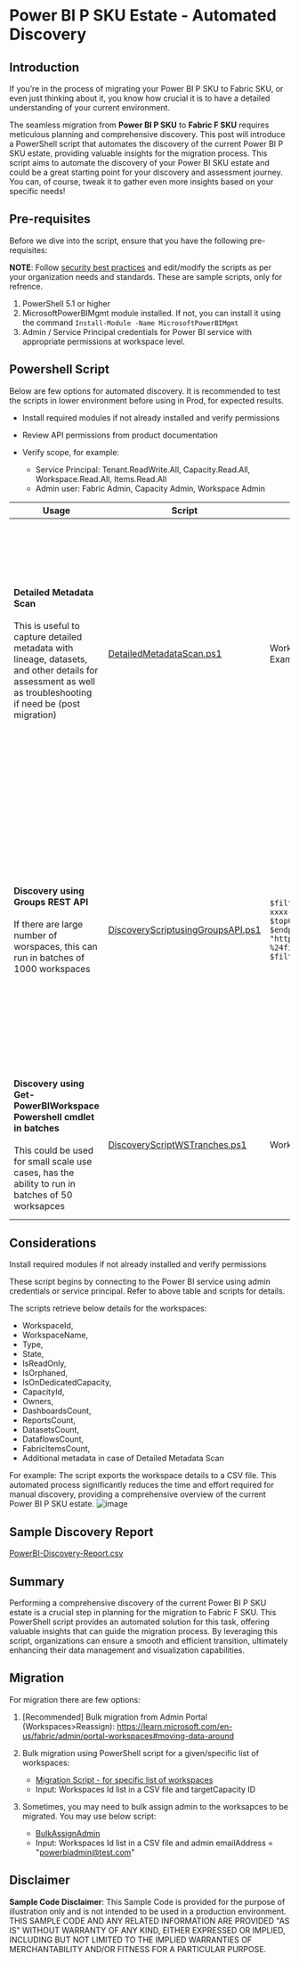 # Power BI P SKU Estate - Automated Discovery

## Introduction

If you’re in the process of migrating your Power BI P SKU to Fabric SKU, or even just thinking about it, you know how crucial it is to have a detailed understanding of your current environment. 

The seamless migration from **Power BI P SKU** to **Fabric F SKU** requires meticulous planning and comprehensive discovery. This post will introduce a PowerShell script that automates the discovery of the current Power BI P SKU estate, providing valuable insights for the migration process. This script aims to automate the discovery of your Power BI SKU estate and could be a great starting point for your discovery and assessment journey. You can, of course, tweak it to gather even more insights based on your specific needs!

## Pre-requisites

Before we dive into the script, ensure that you have the following pre-requisites:

**NOTE**: Follow [security best practices](https://learn.microsoft.com/en-us/fabric/security/) and edit/modify the scripts as per your organization needs and standards. These are sample scripts, only for refrence.

1. PowerShell 5.1 or higher
2. MicrosoftPowerBIMgmt module installed. If not, you can install it using the command `Install-Module -Name MicrosoftPowerBIMgmt`
3. Admin / Service Principal credentials for Power BI service with appropriate permissions at workspace level.

## Powershell Script

Below are few options for automated discovery. It is recommended to test the scripts in lower environment before using in Prod, for expected results.

- Install required modules if not already installed and verify permissions

- Review API permissions from product documentation

- Verify scope, for example:
  - Service Principal: Tenant.ReadWrite.All, Capacity.Read.All, Workspace.Read.All, Items.Read.All
  - Admin user: Fabric Admin, Capacity Admin, Workspace Admin



| Usage | Script | Input | Output | Pre-requisites &nbsp;&nbsp;&nbsp;&nbsp;&nbsp;&nbsp;&nbsp;        |
|-----|-----|-----|-----|--------------------------------------|
| **Detailed Metadata Scan** <br><br> This is useful to capture detailed metadata with lineage, datasets, and other details for assessment as well as troubleshooting if need be (post migration) | [DetailedMetadataScan.ps1](../P2F-SKU-migration/discovery/DetailedMetadataScan.ps1) | Workspaces list in a csv file - batches of 100 <br> Example: [WorkspacesT1.csv](https://github.com/user-attachments/files/16145860/WorkspacesT1.csv) | Json file | [Set up metadata scanning in an organization](https://learn.microsoft.com/en-us/fabric/admin/metadata-scanning-setup)  <br><br> **Permissions**: The user must have administrator rights (such as Microsoft 365 Global Administrator or Power BI Service Administrator) or authenticate using a service principal. When running under service principal authentication, an app must not have any admin-consent required permissions for Power BI set on it in the Azure portal.|
|**Discovery using Groups REST API** <br><br> If there are large number of worspaces, this can run in batches of 1000 workspaces | [DiscoveryScriptusingGroupsAPI.ps1](../P2F-SKU-migration/discovery/DiscoveryScriptusingGroupsAPI.ps1) |`$filterCond = "capacityId eq toupper('xxxxxxx-xxxx-xxxx-xxxx-xxxxxxxxxx')"` <br> `$topCond = 1000` <br> `$endpoint = "https://api.powerbi.com/v1.0/myorg/admin/groups?%24filter=$($filterCond)&%24top=$($topCond)" -f $filterCond, $topCond `| CSV file with below details: <br> WorkspaceId, WorkspaceName,	Type,	State,	IsReadOnly,	IsOnDedicatedCapacity,	CapacityId,	DefaultDatasetStorageFormat,	HasWorkspaceLevelSettings,	DashboardsCount,	ReportsCount,	DatasetsCount,	LargeModelCount,	DataflowsCount,	FabricItemsCount | [Admin - Groups GetGroupsAsAdmin REST API](https://learn.microsoft.com/en-us/rest/api/power-bi/admin/groups-get-groups-as-admin) <br> Permissions: The user must have administrator rights (such as Office 365 Global Administrator or Power BI Service Administrator) or authenticate using a service principal. Delegated permissions are supported. When running under service principal authentication, an app must not have any admin-consent required permissions for Power BI set on it in the Azure portal.|
|**Discovery using Get-PowerBIWorkspace Powershell cmdlet in batches** <br><br> This could be used for small scale use cases, has the ability to run in batches of 50 worksapces |[DiscoveryScriptWSTranches.ps1](../P2F-SKU-migration/discovery/DiscoveryScriptWSTranches.ps1)| Workspaces list in a csv file - batches of 50 |CSV file with below details: <br> WorkspaceId, WorkspaceName,	Type,	State,	IsReadOnly,	IsOnDedicatedCapacity,	CapacityId,	DefaultDatasetStorageFormat,	HasWorkspaceLevelSettings,	DashboardsCount,	ReportsCount,	DatasetsCount,	LargeModelCount,	DataflowsCount,	FabricItemsCount | Install required modules if not already installed and verify permissions |



## Considerations

Install required modules if not already installed and verify permissions 

These script begins by connecting to the Power BI service using admin credentials or service principal. Refer to above table and scripts for details.

The scripts retrieve below details for the workspaces:
- WorkspaceId,
- WorkspaceName,
- Type,
- State,
- IsReadOnly,
- IsOrphaned,
- IsOnDedicatedCapacity,
- CapacityId,
- Owners,
- DashboardsCount,
- ReportsCount,
- DatasetsCount,
- DataflowsCount,
- FabricItemsCount,
- Additional metadata in case of Detailed Metadata Scan

For example: The script exports the workspace details to a CSV file. This automated process significantly reduces the time and effort required for manual discovery, providing a comprehensive overview of the current Power BI P SKU estate.
![image](https://github.com/gyanisinha/allthingsdata/assets/87772005/5d77cba1-0451-43dc-8cc1-a1b5cb4d054d)

## Sample Discovery Report

[PowerBI-Discovery-Report.csv](https://github.com/gyanisinha/allthingsdata/files/15319815/PowerBI-Discovery-Report.csv)

## Summary

Performing a comprehensive discovery of the current Power BI P SKU estate is a crucial step in planning for the migration to Fabric F SKU. This PowerShell script provides an automated solution for this task, offering valuable insights that can guide the migration process. By leveraging this script, organizations can ensure a smooth and efficient transition, ultimately enhancing their data management and visualization capabilities.

## Migration

For migration there are few options:
1. [Recommended] Bulk migration from Admin Portal (Workspaces>Reassign): https://learn.microsoft.com/en-us/fabric/admin/portal-workspaces#moving-data-around 
2. Bulk migration using PowerShell script for a given/specific list of workspaces:
    - [Migration Script - for specific list of workspaces](../P2F-SKU-migration/migration/MigrationWorkspacesTranches.ps1)
    - Input: Workspaces Id list in a CSV file and targetCapacity ID

3. Sometimes, you may need to bulk assign admin to the worksapces to be migrated. You may use below script:
   - [BulkAssignAdmin](../P2F-SKU-migration/migration/BulkAssignAdmin.ps1)
   - Input: Workspaces Id list in a CSV file and admin emailAddress = "powerbiadmin@test.com"
## Disclaimer

**Sample Code Disclaimer**: This Sample Code is provided for the purpose of illustration only and is not intended to be used in a production environment. THIS SAMPLE CODE AND ANY RELATED INFORMATION ARE PROVIDED "AS IS" WITHOUT WARRANTY OF ANY KIND, EITHER EXPRESSED OR IMPLIED, INCLUDING BUT NOT LIMITED TO THE IMPLIED WARRANTIES OF MERCHANTABILITY AND/OR FITNESS FOR A PARTICULAR PURPOSE.
